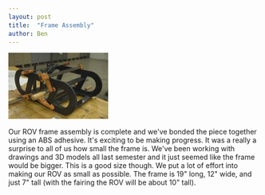 ```yaml
---
layout: post
title:  "Frame Assembly"
author: Ben
---
```


<p><span class="inline right"><img src="/files/images/DSC_1765.img_assist_custom.jpg" alt="" title=""  class="image img_assist_custom" width="200" height="133" /></span></p>
<p>Our ROV frame assembly is complete and we've bonded the piece together using an ABS adhesive.  It's exciting to be making progress.  It was a really a surprise to all of us how small the frame is.  We've been working with drawings and 3D models all last semester and it just seemed like the frame would be bigger.  This is a good size though.  We put a lot of effort into making our ROV as small as possible.  The frame is 19" long, 12" wide, and just 7" tall (with the fairing the ROV will be about 10" tall).</p>
